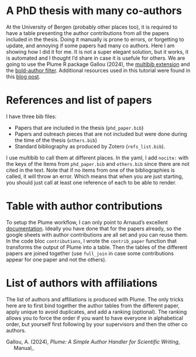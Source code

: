 
# A PhD thesis with many co-authors

At the University of Bergen (probably other places too), it is required
to have a table presenting the author contributions from all the papers
included in the thesis. Doing it manually is prone to errors, or
forgetting to update, and annoying if some papers had many co authors.
Here I am showing how I did it for me. It is not a super elegant
solution, but it works, it is automated and I thought I’d share in case
it is usefule for others. We are going to use the Plume R package Gallou
(2024), the [multibib
extension](https://github.com/wlupton/pandoc-multibib) and the
[bold-author
filter](https://stackoverflow.com/questions/76394078/format-specific-authors-with-bold-font-in-bibliography-created-with-quarto/76429867#76429867).
Additional resources used in this tutorial were found in this [blog
post](https://www.andrewheiss.com/blog/2023/12/11/separate-bibliographies-quarto/).

# References and list of papers

I have three bib files:

- Papers that are included in the thesis (`phd_paper.bib`)
- Papers and outreach pieces that are not included but were done during
  the time of the thesis (`others.bib`)
- Standard bibliography as produced by Zotero (`refs_list.bib`).

I use multibib to call them at different places. In the yaml, I add
`nocite:` with the keys of the items from `phd_paper.bib` and
`others.bib` since there are not cited in the text. Note that if no
items from one of the bibliographies is called, it will throw an error.
Which means that when you are just starting, you should just call at
least one reference of each to be able to render.

# Table with author contributions

To setup the Plume workflow, I can only point to Arnaud’s excellent
[documentation](https://arnaudgallou.github.io/plume/index.html).
Ideally you have done that for the papers already, so the google sheets
with author contributions are all set and you can reuse them. In the
code bloc `contributions`, I wrote the `contrib_paper` function that
transforms the output of Plume into a table. Then the tables of the
different papers are joined together (use `full_join` in case some
contributions appear for one paper and not the others).

# List of authors with affiliations

The list of authors and affiliations is produced with Plume. The only
tricks here are to first bind together the author tables from the
different paper, apply unique to avoid duplicates, and add a ranking
(optional). The ranking allows you to force the order if you want to
have everyone in alphabetical order, but yourself first following by
your supervisors and then the other co authors.

<div id="refs" class="references csl-bib-body hanging-indent"
entry-spacing="0" line-spacing="2">

<div id="ref-gallouPlumeSimpleAuthor2024" class="csl-entry">

Gallou, A. (2024), *Plume: A Simple Author Handler for Scientific
Writing*, Manual,.

</div>

</div>
